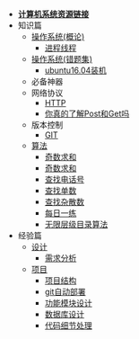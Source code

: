 <!--
 * @Descripttion: 
 * @version: 
 * @Author: suckson
 * @Date: 2019-04-02 12:06:29
 * @LastEditors  : suckson
 * @LastEditTime : 2020-01-02 11:09:01
 -->
- [**计算机系统资源链接**](sysdoc/src/ziyuan.md)
- 知识篇
  - [操作系统(概论)](sysdoc/src/sys.md)
    - [进程线程](sysdoc/src/thread.md)
  - [操作系统(错题集)](sysdoc/src/syscuotiji.md)
     - [ubuntu16.04装机](sysdoc/src/ubuntu16.md)
  - 必备神器
  - 网络协议
    - [HTTP](sysdoc/src/http.md)
    - [你真的了解Post和Get吗](sysdoc/networkprotocol/postorget.md)
  - 版本控制
    - [GIT]()
  - [算法]()
    - [奇数求和](sysdoc/src/every)
    - [奇数求和](sysdoc/src/reg.md)
    - [查找电话号](sysdoc/src/every)
    - [查找单数]()
    - [查找杂散数]()
    - [每日一练](sysdoc/src/everyDay.md)
    - [无限层级目录算法]()
- 经验篇
  - [设计](sysdoc/src/xuqiu.md)
    - [需求分析]()
  - [项目]()
    - [项目结构]()
    - [git自动部署](sysdoc/src/gitci.md)
    - [功能模块设计]()
    - [数据库设计]()
    - [代码细节处理]()

